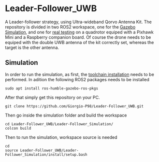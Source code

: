 # Leader-Follower_UWB
A Leader-follower strategy, using Ultra-wideband Qorvo Antenna Kit. The repository is divided in two ROS2 workspace, one for the [Gazebo Simulation](https://github.com/Giorgio-P98/Leader-Follower_UWB/tree/main/Leader-Follower_Simulation), and one for [real testing](https://github.com/Giorgio-P98/Leader-Follower_UWB/tree/main/Leader-Follower) on a quadrotor equiped with a Pixhawk Mini and a Raspberry companion board. Of course the drone needs to be equiped with the double UWB antenna of the kit correctly set, whereas the target is the other antenna.

## Simulation
In order to run the simulation, as first, the [toolchain installation](https://github.com/lucasantoro/PX4-ROS2-Tutorial/blob/main/docs/toolchain_installation.md) needs to be performed. In adition the following ROS2 packages needs to be installed
```
sudo apt install ros-humble-gazebo-ros-pkgs
```
After that simply get this repository on your PC.
```
git clone https://github.com/Giorgio-P98/Leader-Follower_UWB.git
```
Then go inside the simulation folder and build the workspace
```
cd Leader-Follower_UWB/Leader-Follower_Simulation/
colcon build
```
Then to run the simulation, workspace source is needed
```
cd
source Leader-Follower_UWB/Leader-Follower_Simulation/install/setup.bash
```
